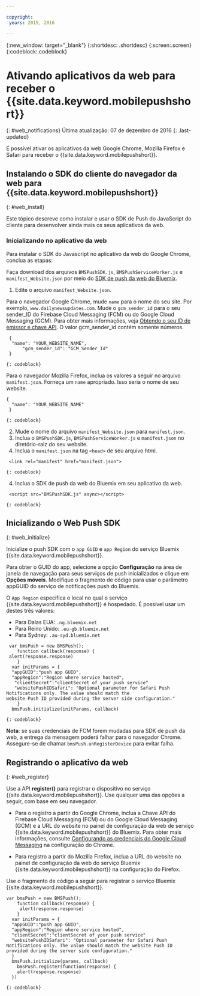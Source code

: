 ```yaml
---

copyright:
 years: 2015, 2016

---
```


{:new_window: target="_blank"}
{:shortdesc: .shortdesc}
{:screen:.screen}
{:codeblock:.codeblock}

# Ativando aplicativos da web para receber o {{site.data.keyword.mobilepushshort}}
{: #web_notifications}
Última atualização: 07 de dezembro de 2016
{: .last-updated}

É possível ativar os aplicativos da web Google Chrome, Mozilla Firefox e Safari para receber o
{{site.data.keyword.mobilepushshort}}.

## Instalando o SDK do cliente do navegador da web para {{site.data.keyword.mobilepushshort}}
{: #web_install}

Este tópico descreve como instalar e usar o SDK de Push do JavaScript do cliente para desenvolver ainda mais os seus aplicativos da web.

### Inicializando no aplicativo da web

Para instalar o SDK do Javascript no aplicativo da web do Google Chrome, conclua as etapas:

Faça download dos arquivos `BMSPushSDK.js`, `BMSPushServiceWorker.js` e
`manifest_Website.json` por meio do
[SDK
de push da web do Bluemix](https://codeload.github.com/ibm-bluemix-mobile-services/bms-clientsdk-javascript-webpush/zip/master).

1. Edite o arquivo `manifest_Website.json`.

Para o navegador Google Chrome, mude `name` para o nome do seu site. Por
exemplo, `www.dailynewsupdates.com`. Mude o
`gcm_sender_id` para o seu sender_ID do Firebase Cloud Messaging
(FCM) ou do Google Cloud Messaging (GCM). Para obter mais
informações, veja [Obtendo o seu ID de
emissor e chave API](t_push_provider_android.html). O valor gcm_sender_id contém somente números.

```
 {
  "name": "YOUR_WEBSITE_NAME",
      "gcm_sender_id": "GCM_Sender_Id"
 }
```
    {: codeblock}
 
Para o navegador Mozilla Firefox, inclua os valores a seguir no arquivo `manifest.json`.     Forneça
um `name` apropriado. Isso seria o nome de seu website.

```
{
  "name": "YOUR_WEBSITE_NAME"
 }
```
    {: codeblock}

2. Mude o nome do arquivo `manifest_Website.json` para `manifest.json`.
3. Inclua o `BMSPushSDK.js`,
`BMSPushServiceWorker.js` e
`manifest.json` no diretório-raiz do seu website.
3. Inclua o `manifest.json` na tag `<head>` de seu arquivo html.
```
 <link rel="manifest" href="manifest.json">
```
    {: codeblock}
4. Inclua o SDK de push da web do Bluemix em seu aplicativo da web.
```
 <script src="BMSPushSDK.js" async></script>
```
    {: codeblock}

## Inicializando o Web Push SDK 
{: #web_initialize}

Inicialize o push SDK com o `app GUID` e `app Region` do serviço Bluemix {{site.data.keyword.mobilepushshort}}.  

Para obter o GUID do app, selecione a opção **Configuração** na área de janela de navegação para seus serviços de push inicializados e clique em **Opções móveis**. Modifique o fragmento de código para usar o parâmetro appGUID do serviço de notificações push do Bluemix.

O `App Region` especifica o local no qual o serviço {{site.data.keyword.mobilepushshort}} é hospedado. É possível usar um destes três valores:

 - Para Dalas EUA:	 `.ng.bluemix.net`
 - Para Reino Unido:			 `.eu-gb.bluemix.net`
 - Para Sydney:		 `.au-syd.bluemix.net`

```
 var bmsPush = new BMSPush();
    function callback(response) {
 alert(response.response)
    }
  var initParams = {
  "appGUID":"push app GUID",
  "appRegion":"Region where service hosted",
   "clientSecret":"clientSecret of your push service"
   "websitePushIDSafari": "Optional parameter for Safari Push Notifications only. The value should match the
website Push ID provided during the server side configuration."
    }
  bmsPush.initialize(initParams, callback)
```
	{: codeblock}

**Nota**: se suas credenciais de FCM forem mudadas para SDK de push da web, a
entrega da mensagem poderá falhar para o navegador Chrome. Assegure-se de chamar
`bmsPush.unRegisterDevice` para evitar falha.

## Registrando o aplicativo da web
{: #web_register}

Use a API **register()** para registrar o dispositivo no serviço
{{site.data.keyword.mobilepushshort}}. Use qualquer uma das
opções a seguir, com base em seu navegador.

- Para o registro a partir do Google Chrome, inclua a Chave API do Firebase Cloud Messaging (FCM) ou do Google Cloud
Messaging (GCM) e a URL do website no painel de configuração da web de serviço {{site.data.keyword.mobilepushshort}} do Bluemix. Para obter mais informações, consulte [Configurando as credenciais do Google Cloud Messaging](t_push_provider_android.html) na configuração do Chrome.

- Para registro a partir do Mozilla Firefox, inclua a URL do website no painel de configuração da web do serviço Bluemix {{site.data.keyword.mobilepushshort}} na configuração do Firefox.

Use o fragmento de código a seguir para registrar o serviço Bluemix
{{site.data.keyword.mobilepushshort}}.
```
var bmsPush = new BMSPush();
    function callback(response) {
     alert(response.response)
    }
  var initParams = {
  "appGUID":"push app GUID",
  "appRegion":"Region where service hosted",
  "clientSecret":"clientSecret of your push service"
  "websitePushIDSafari": "Optional parameter for Safari Push Notifications only. The value should match the website Push ID provided during the server side configuration."
  }
  bmsPush.initialize(params, callback)
    bmsPush.register(function(response) {
    alert(response.response)
  })
```
    {: codeblock}






